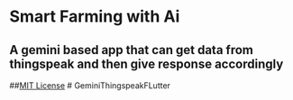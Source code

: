 # Smart Farming with Ai

## A gemini based app that can get data from thingspeak and then give response accordingly

##[MIT License](LICENSE)
#   G e m i n i T h i n g s p e a k F L u t t e r  
 